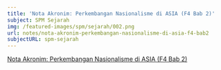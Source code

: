 ```yaml
---
title: 'Nota Akronim: Perkembangan Nasionalisme di ASIA (F4 Bab 2)'
subject: SPM Sejarah
img: /featured-images/spm/sejarah/002.png
url: notes/nota-akronim-perkembangan-nasionalisme-di-asia-f4-bab2
subjectURL: spm-sejarah
---
```


<a class="open-note" href="/notes/spm/sejarah/Nota%20Akronim%20Perkembangan%20Nasionalisme%20di ASIA%20(F4%20Bab%202).pdf" target="_blank">Nota Akronim: Perkembangan Nasionalisme di ASIA (F4 Bab 2)</a>